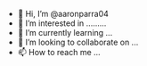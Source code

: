 - 👋 Hi, I’m @aaronparra04
- 👀 I’m interested in .........
- 🌱 I’m currently learning ...
- 💞️ I’m looking to collaborate on ...
- 📫 How to reach me ...

<!---
aaronparra04/aaronparra04 is a ✨ special ✨ repository because its `README.md` (this file) appears on your GitHub profile.
You can click the Preview link to take a look at your changes.
--->
